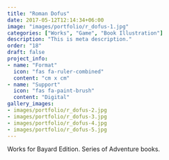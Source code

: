 ```yaml
---
title: "Roman Dofus"
date: 2017-05-12T12:14:34+06:00
image: "images/portfolio/r_dofus-1.jpg"
categories: ["Works", "Game", "Book Illustration"]
description: "This is meta description."
order: "18"
draft: false
project_info:
- name: "Format"
  icon: "fas fa-ruler-combined"
  content: "cm x cm"
- name: "Support"
  icon: "fas fa-paint-brush"
  content: "Digital"
gallery_images:
- images/portfolio/r_dofus-2.jpg
- images/portfolio/r_dofus-3.jpg
- images/portfolio/r_dofus-4.jpg
- images/portfolio/r_dofus-5.jpg
---
```


Works for Bayard Edition. Series of Adventure books.
